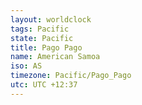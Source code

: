 ```yaml
---
layout: worldclock
tags: Pacific
state: Pacific
title: Pago Pago
name: American Samoa
iso: AS
timezone: Pacific/Pago_Pago
utc: UTC +12:37
---
```


